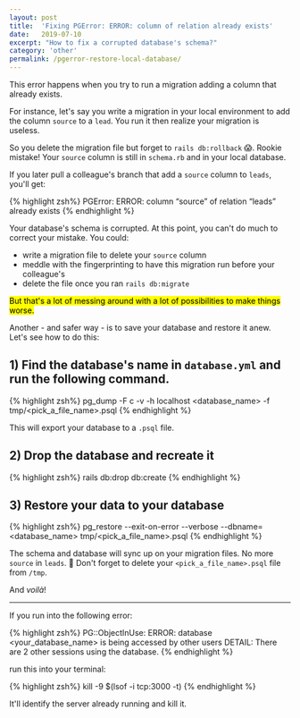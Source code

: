 ```yaml
---
layout: post
title:  'Fixing PGError: ERROR: column of relation already exists'
date:   2019-07-10
excerpt: "How to fix a corrupted database's schema?"
category: 'other'
permalink: /pgerror-restore-local-database/
---
```


This error happens when you try to run a migration adding a column that already exists.

For instance, let's say you write a migration in your local environment to add the column `source` to a `lead`. You run it then realize your migration is useless.

So you delete the migration file but forget to `rails db:rollback` 😱. Rookie mistake! Your `source` column is still in `schema.rb` and in your local database.

If you later pull a colleague's branch that add a `source` column to `leads`, you'll get:

{% highlight zsh%}
  PGError: ERROR: column “source” of relation “leads” already exists
{% endhighlight %}

Your database's schema is corrupted. At this point, you can't do much to correct your mistake. You could:
- write a migration file to delete your `source` column
- meddle with the fingerprinting to have this migration run before your colleague's
- delete the file once you ran `rails db:migrate`

<mark>But that's a lot of messing around with a lot of possibilities to make things worse.</mark>

Another - and safer way - is to save your database and restore it anew. Let's see how to do this:

## 1) Find the database's name in `database.yml` and run the following command.

{% highlight zsh%}
  pg_dump -F c -v -h localhost <database_name> -f tmp/<pick_a_file_name>.psql
{% endhighlight %}

This will export your database to a `.psql` file.

## 2) Drop the database and recreate it

{% highlight zsh%}
  rails db:drop db:create
{% endhighlight %}

## 3) Restore your data to your database

{% highlight zsh%}
  pg_restore --exit-on-error --verbose --dbname=<database_name> tmp/<pick_a_file_name>.psql
{% endhighlight %}

The schema and database will sync up on your migration files. No more `source` in `leads`. 🙌
Don't forget to delete your `<pick_a_file_name>.psql` file from `/tmp`.

And *voilà*!

---

If you run into the following error:

{% highlight zsh%}
  PG::ObjectInUse: ERROR:  database <your_database_name> is being accessed by other users
  DETAIL:  There are 2 other sessions using the database.
{% endhighlight %}

run this into your terminal:

{% highlight zsh%}
  kill -9 $(lsof -i tcp:3000 -t)
{% endhighlight %}

It'll identify the server already running and kill it.
